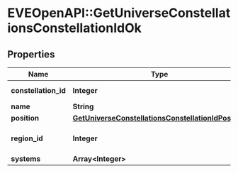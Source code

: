 # EVEOpenAPI::GetUniverseConstellationsConstellationIdOk

## Properties
Name | Type | Description | Notes
------------ | ------------- | ------------- | -------------
**constellation_id** | **Integer** | constellation_id integer | 
**name** | **String** | name string | 
**position** | [**GetUniverseConstellationsConstellationIdPosition**](GetUniverseConstellationsConstellationIdPosition.md) |  | 
**region_id** | **Integer** | The region this constellation is in | 
**systems** | **Array&lt;Integer&gt;** | systems array | 


